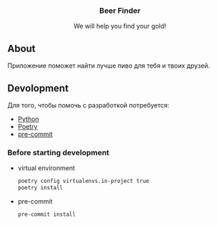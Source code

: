 
  <h3 align="center">Beer Finder</h3>

  <p align="center">
    We will help you find your gold!
  </p>


## About

Приложение поможет найти лучше пиво для тебя и твоих друзей.



## Devolopment

Для того, чтобы помочь с разработкой потребуется:

* [Python](https://www.python.org)
* [Poetry](https://python-poetry.org)
* [pre-commit](https://pre-commit.com)

### Before starting development


* virtual environment
  ```sh
  poetry config virtualenvs.in-project true
  poetry install
  ```

* pre-commit
  ```sh
  pre-commit install
  ```
